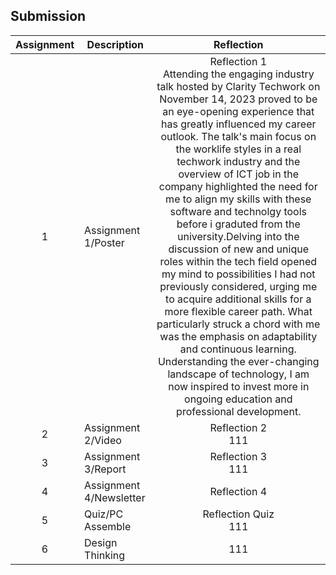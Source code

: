 ## Submission
| Assignment | Description  | Reflection |
| :-----: |  ------ | :-----: | 
| 1 | Assignment 1/Poster | Reflection 1 <br>Attending the engaging industry talk hosted by Clarity Techwork on November 14, 2023 proved to be an eye-opening experience that has greatly influenced my career outlook. The talk's main focus on the worklife styles in a real techwork industry and the overview of ICT job in the company highlighted the need for me to align my skills with these software and technolgy tools before i graduted from the university.Delving into the discussion of new and unique roles within the tech field opened my mind to possibilities I had not previously considered, urging me to acquire additional skills for a more flexible career path. What particularly struck a chord with me was the emphasis on adaptability and continuous learning. Understanding the ever-changing landscape of technology, I am now inspired to invest more in ongoing education and professional development.| 
| 2 | Assignment 2/Video | Reflection 2 <br> 111 <br> | 
| 3 | Assignment 3/Report | Reflection 3 <br> 111 | 
| 4 | Assignment 4/Newsletter | Reflection 4 <br>|
| 5 | Quiz/PC Assemble | Reflection Quiz <br> 111|
| 6 | Design Thinking  |111 |

